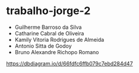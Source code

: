 # trabalho-jorge-2

- Guilherme Barroso da Silva
- Catharine Cabral de Oliveira
- Kamily Vitoria Rodrigues de Almeida
- Antonio Sitta de Godoy
- Bruno Alexandre Richopo Romano

https://dbdiagram.io/d/66fdfc6ffb079c7ebd284d47
